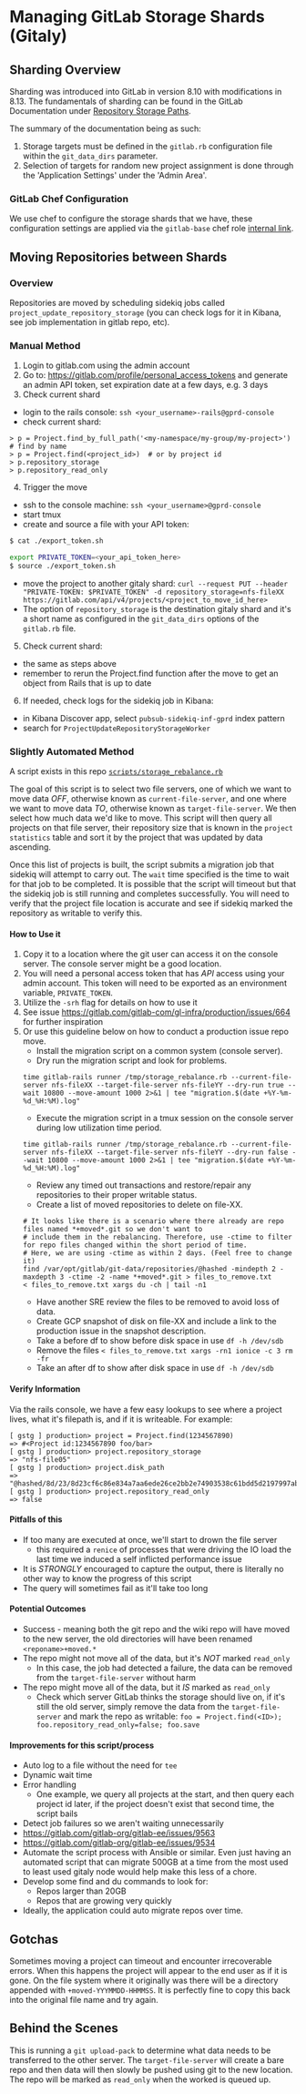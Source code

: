 # Managing GitLab Storage Shards (Gitaly)

## Sharding Overview

Sharding was introduced into GitLab in version 8.10 with modifications in 8.13.
The fundamentals of sharding can be found in the GitLab Documentation under
[Repository Storage Paths](https://docs.gitlab.com/ce/administration/repository_storage_paths.html).

The summary of the documentation being as such:
1. Storage targets must be defined in the `gitlab.rb` configuration file within
the `git_data_dirs` parameter.
1. Selection of targets for random new project assignment is done through the
'Application Settings' under the 'Admin Area'.

### GitLab Chef Configuration

We use chef to configure the storage shards that we have, these configuration
settings are applied via the `gitlab-base` chef role [internal link](https://ops.gitlab.net/gitlab-cookbooks/chef-repo/blob/master/roles/gitlab-base.json#L193-207).

## Moving Repositories between Shards

### Overview ###

Repositories are moved by scheduling sidekiq jobs called `project_update_repository_storage` (you can check logs for it in Kibana, see job implementation in gitlab repo, etc).

### Manual Method

1. Login to gitlab.com using the admin account
2. Go to: https://gitlab.com/profile/personal_access_tokens and generate an admin API token, set expiration date at a few days, e.g. 3 days
3. Check current shard
  - login to the rails console: `ssh <your_username>-rails@gprd-console`
  - check current shard:
  ```rails
  > p = Project.find_by_full_path('<my-namespace/my-group/my-project>')  # find by name
  > p = Project.find(<project_id>)  # or by project id
  > p.repository_storage
  > p.repository_read_only
  ```
4. Trigger the move
  - ssh to the console machine: `ssh <your_username>@gprd-console`
  - start tmux
  - create and source a file with your API token:
  ```bash
$ cat ./export_token.sh

export PRIVATE_TOKEN=<your_api_token_here>
$ source ./export_token.sh
  ```
  - move the project to another gitaly shard: `curl --request PUT --header "PRIVATE-TOKEN: $PRIVATE_TOKEN" -d repository_storage=nfs-fileXX https://gitlab.com/api/v4/projects/<project_to_move_id_here>`
  - The option of `repository_storage` is the destination gitaly shard and it's a short name as configured in the `git_data_dirs` options of the `gitlab.rb` file.

5. Check current shard:
  - the same as steps above
  - remember to rerun the Project.find function after the move to get an object from Rails that is up to date
6. If needed, check logs for the sidekiq job in Kibana:
  - in Kibana Discover app, select `pubsub-sidekiq-inf-gprd` index pattern
  - search for `ProjectUpdateRepositoryStorageWorker`

### Slightly Automated Method
A script exists in this repo
[`scripts/storage_rebalance.rb`](../scripts/storage_rebalance.rb)

The goal of this script is to select two file servers, one of which we want to
move data _OFF_, otherwise known as `current-file-server`, and one where we want
to move data _TO_, otherwise known as `target-file-server`.  We then select how
much data we'd like to move.  This script will then query all projects on that
file server, their repository size that is known in the `project statistics`
table and sort it by the project that was updated by data ascending.

Once this list of projects is built, the script submits a migration job that
sidekiq will attempt to carry out. The `wait` time specified is the time to
wait for that job to be completed. It is possible that the script will timeout
but that the sidekiq job is still running and completes successfully. You will
need to verify that the project file location is accurate and see if sidekiq
marked the repository as writable to verify this.

#### How to Use it

1. Copy it to a location where the git user can access it on the console server.
   The console server might be a good location.
1. You will need a personal access token that has _API_ access using your admin
   account. This token will need to be exported as an environment variable,
   `PRIVATE_TOKEN`.
1. Utilize the `-srh` flag for details on how to use it
1. See issue https://gitlab.com/gitlab-com/gl-infra/production/issues/664 for
   further inspiration
1. Or use this guideline below on how to conduct a production issue repo move.
   - Install the migration script on a common system (console server).
   - Dry run the migration script and look for problems.
   ```
   time gitlab-rails runner /tmp/storage_rebalance.rb --current-file-server nfs-fileXX --target-file-server nfs-fileYY --dry-run true --wait 10800 --move-amount 1000 2>&1 | tee "migration.$(date +%Y-%m-%d_%H:%M).log"
   ```
   - Execute the migration script in a tmux session on the console server during low utilization time period.
   ```
   time gitlab-rails runner /tmp/storage_rebalance.rb --current-file-server nfs-fileXX --target-file-server nfs-fileYY --dry-run false --wait 10800 --move-amount 1000 2>&1 | tee "migration.$(date +%Y-%m-%d_%H:%M).log"
   ```
   - Review any timed out transactions and restore/repair any repositories to their proper writable status.
   - Create a list of moved repositories to delete on file-XX.
   ```
   # It looks like there is a scenario where there already are repo files named *+moved*.git so we don't want to
   # include them in the rebalancing. Therefore, use -ctime to filter for repo files changed within the short period of time.
   # Here, we are using -ctime as within 2 days. (Feel free to change it)
   find /var/opt/gitlab/git-data/repositories/@hashed -mindepth 2 -maxdepth 3 -ctime -2 -name *+moved*.git > files_to_remove.txt
   < files_to_remove.txt xargs du -ch | tail -n1
   ```
   - Have another SRE review the files to be removed to avoid loss of data.
   - Create GCP snapshot of disk on file-XX and include a link to the production issue in the snapshot description.
   - Take a before df to show before disk space in use `df -h /dev/sdb`
   - Remove the files `< files_to_remove.txt xargs -rn1 ionice -c 3 rm -fr`
   - Take an after df to show after disk space in use `df -h /dev/sdb`

#### Verify Information
Via the rails console, we have a few easy lookups to see where a project lives,
what it's filepath is, and if it is writeable. For example:
```
[ gstg ] production> project = Project.find(1234567890)
=> #<Project id:1234567890 foo/bar>
[ gstg ] production> project.repository_storage
=> "nfs-file05"
[ gstg ] production> project.disk_path
=> "@hashed/8d/23/8d23cf6c86e834a7aa6ede26ce2bb2e74903538c61bdd5d2197997ab2f72"
[ gstg ] production> project.repository_read_only
=> false
```

#### Pitfalls of this
* If too many are executed at once, we'll start to drown the file server
  * this required a `renice` of processes that were driving the IO load the last
    time we induced a self inflicted performance issue
* It is _STRONGLY_ encouraged to capture the output, there is literally no other
  way to know the progress of this script
* The query will sometimes fail as it'll take too long

#### Potential Outcomes
* Success - meaning both the git repo and the wiki repo will have moved to the
  new server, the old directories will have been renamed `<reponame>+moved.*`
* The repo might not move all of the data, but it's _NOT_ marked `read_only`
  * In this case, the job had detected a failure, the data can be removed from
    the `target-file-server` without harm
* The repo might move all of the data, but it _IS_ marked as `read_only`
  * Check which server GitLab thinks the storage should live on, if it's still
    the old server, simply remove the data from the `target-file-server` and
    mark the repo as writable:
    `foo = Project.find(<ID>); foo.repository_read_only=false; foo.save`

#### Improvements for this script/process
* Auto log to a file without the need for `tee`
* Dynamic wait time
* Error handling
  - One example, we query all projects at the start, and then query each project id later, if the project doesn't exist that second time, the script bails
* Detect job failures so we aren't waiting unnecessarily
* https://gitlab.com/gitlab-org/gitlab-ee/issues/9563
* https://gitlab.com/gitlab-org/gitlab-ee/issues/9534
* Automate the script process with Ansible or similar. Even just having an automated script that can migrate 500GB at a time from the most used to least used gitaly node would help make this less of a chore.
* Develop some find and du commands to look for:
  - Repos larger than 20GB
  - Repos that are growing very quickly
* Ideally, the application could auto migrate repos over time.

## Gotchas

Sometimes moving a project can timeout and encounter irrecoverable errors. When
this happens the project will appear to the end user as if it is gone. On the
file system where it originally was there will be a directory appended with
`+moved-YYYMMDD-HHMMSS`. It is perfectly fine to copy this back into the
original file name and try again.


## Behind the Scenes

This is running a `git upload-pack` to determine what data needs to be
transferred to the other server.  The `target-file-server` will create a bare
repo and then data will then slowly be pushed using git to the new location.
The repo will be marked as `read_only` when the worked is queued up.
